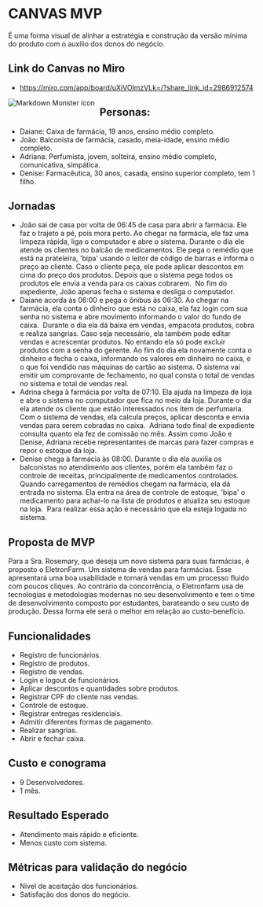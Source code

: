 # CANVAS MVP

É uma forma visual de alinhar a estratégia e construção da versão mínima do produto com o auxílio dos donos do negócio.

## Link do Canvas no Miro
 - https://miro.com/app/board/uXjVOlmzVLk=/?share_link_id=2986912574

<img src="https://user-images.githubusercontent.com/77307847/179873574-c4a22a64-50fe-46a0-9136-34b892b3f7e5.jpg"
     alt="Markdown Monster icon"
     style="float: left; margin-right: 10px; margin-bottom: 32px" /> 



## Personas:
- Daiane: Caixa de farmácia, 19 anos, ensino médio completo.
- João: Balconista de farmácia, casado, meia-idade, ensino médio completo.
- Adriana: Perfumista, jovem, solteira, ensino médio completo, comunicativa, simpática.
- Denise: Farmacêutica, 30 anos, casada, ensino superior completo, tem 1 filho.

## Jornadas
- João sai de casa por volta de 06:45 de casa para abrir a farmácia. Ele faz o trajeto a pé, pois mora perto. Ao chegar na farmácia, ele faz uma limpeza rápida, liga o computador e abre o sistema. Durante o dia ele atende os clientes no balcão de medicamentos. Ele pega o remédio que está na prateleira, 'bipa' usando o leitor de código de barras e informa o preço ao cliente. Caso o cliente peça, ele pode aplicar descontos em cima do preço dos produtos. Depois que o sistema pega todos os produtos ele envia a venda para os caixas cobrarem. 
No fim do expediente, João apenas fecha o sistema e desliga o computador.
- Daiane acorda às 06:00 e pega o ônibus às 06:30. Ao chegar na farmácia, ela conta o dinheiro que está no caixa, ela faz login com sua senha no sistema e abre movimento informando o valor do fundo de caixa. 
Durante o dia ela dá baixa em vendas, empacota produtos, cobra e realiza sangrias. Caso seja necessário, ela também pode editar vendas e acrescentar produtos. No entando ela só pode excluir produtos com a senha do gerente.
Ao fim do dia ela novamente conta o dinheiro e fecha o caixa, informando os valores em dinheiro no caixa, e o que foi vendido nas máquinas de cartão ao sistema.
O sistema vai emitir um comprovante de fechamento, no qual consta o total de vendas no sistema e total de vendas real.
- Adrina chega à farmácia por volta de 07:10. Ela ajuda na limpeza de loja e abre o sistema no computador que fica no meio da loja. Durante o dia ela atende os cliente que estão interessados nos item de perfumaria. Com o sistema de vendas, ela calcula preços, aplicar desconta e envia vendas para serem cobradas no caixa. 
Adriana todo final de expediente consulta quanto ela fez de comissão no mês.
Assim como João e Denise, Adriana recebe representantes de marcas para fazer compras e repor o estoque da loja.
- Denise chega à farmácia às 08:00. Durante o dia ela auxilia os balconistas no atendimento aos clientes, porém ela também faz o controle de receitas, principalmente de medicamentos controlados.
Quando carregamentos de remédios chegam na farmácia, ela dá entrada no sistema. Ela entra na área de controle de estoque, 'bipa' o medicamento para achar-lo na lista de produtos e atualiza seu estoque na loja.  Para realizar essa ação é necessário que ela esteja logada no sistema.

## Proposta de MVP
Para a Sra. Rosemary, que deseja um novo sistema para suas farmácias, é proposto o EletronFarm.
Um sistema de vendas para farmácias. Esse apresentará uma boa usabilidade e tornará vendas em um processo fluido com poucos cliques.
Ao contrário da concorrência, o Eletronfarm usa de tecnologias e metodologias modernas no seu desenvolvimento e tem o time de desenvolvimento composto por estudantes, barateando o seu custo de produção. Dessa forma ele será o melhor em relação ao custo-benefício.

## Funcionalidades
- Registro de funcionários.
- Registro de produtos.
- Registro de vendas.
- Login e logout de funcionários.
- Aplicar descontos e quantidades sobre produtos.
- Registrar CPF do cliente nas vendas.
- Controle de estoque.
- Registrar entregas residenciais.
- Admitir diferentes formas de pagamento.
- Realizar sangrias.
- Abrir e fechar caixa.

## Custo e conograma

- 9 Desenvolvedores.
- 1 mês.

## Resultado Esperado
- Atendimento mais rápido e eficiente.
- Menos custo com sistema.

## Métricas para validação do negócio
- Nível de aceitação dos funcionários.
- Satisfação dos donos do negócio.
